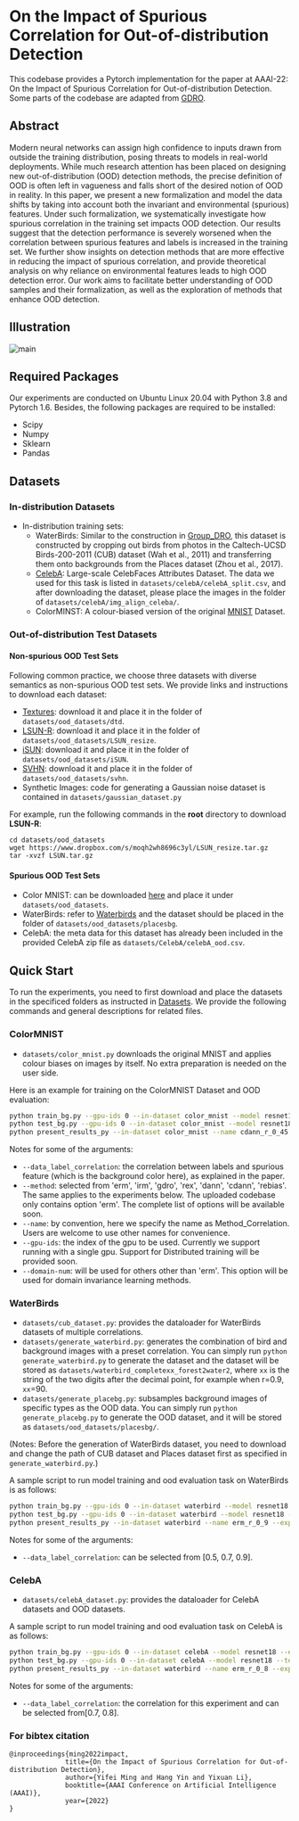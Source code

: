 
# On the Impact of Spurious Correlation for Out-of-distribution Detection
This codebase provides a Pytorch implementation for the paper at AAAI-22: On the Impact of Spurious Correlation for Out-of-distribution Detection. Some parts of the codebase are adapted from [GDRO](https://github.com/kohpangwei/group_DRO).

## Abstract
Modern neural networks can assign high confidence to inputs drawn from outside the training distribution, posing threats to models in real-world deployments. While much research attention has been placed on designing new out-of-distribution (OOD) detection methods, the precise definition of OOD is often left in vagueness and falls short of the desired notion of OOD in reality. In this paper, we present a new formalization and model the data shifts by taking into account both the invariant and environmental (spurious) features. Under such formalization, we systematically investigate how spurious correlation in the training set impacts OOD detection. Our results suggest that the detection performance is severely worsened when the correlation between spurious features and labels is increased in the training set. We further show insights on detection methods that are more effective in reducing the impact of spurious correlation, and  provide theoretical analysis on why reliance on environmental features leads to high OOD detection error.  Our work aims to facilitate better understanding of OOD samples and their formalization, as well as the exploration of methods that enhance OOD detection.

## Illustration
![main](main.png)

## Required Packages
Our experiments are conducted on Ubuntu Linux 20.04 with Python 3.8 and Pytorch 1.6. Besides, the following packages are required to be installed:
* Scipy
* Numpy
* Sklearn
* Pandas

## Datasets
### In-distribution Datasets

- In-distribution training sets:
  - WaterBirds:  Similar to the construction in [Group_DRO](https://github.com/kohpangwei/group_DRO), this dataset is constructed by cropping out birds from photos in the Caltech-UCSD Birds-200-2011 (CUB) dataset (Wah et al., 2011) and transferring them onto backgrounds from the Places dataset (Zhou et al., 2017).
  - [CelebA](http://mmlab.ie.cuhk.edu.hk/projects/CelebA.html): Large-scale CelebFaces Attributes Dataset. The data we used for this task is listed in `datasets/celebA/celebA_split.csv`, and after downloading the dataset, please place the images in the folder of `datasets/celebA/img_align_celeba/`. 
  - ColorMINST:  A colour-biased version of the original [MNIST](http://yann.lecun.com/exdb/mnist/) Dataset. 

### Out-of-distribution Test Datasets

####  Non-spurious OOD Test Sets

Following common practice, we choose three datasets with diverse semantics as non-spurious OOD test sets. We provide links and instructions to download each dataset:
* [Textures](https://www.robots.ox.ac.uk/~vgg/data/dtd/download/dtd-r1.0.1.tar.gz): download it and place it in the folder of `datasets/ood_datasets/dtd`.
* [LSUN-R](https://www.dropbox.com/s/moqh2wh8696c3yl/LSUN_resize.tar.gz): download it and place it in the folder of `datasets/ood_datasets/LSUN_resize`.
* [iSUN](https://www.dropbox.com/s/ssz7qxfqae0cca5/iSUN.tar.gz): download it and place it in the folder of `datasets/ood_datasets/iSUN`.
* [SVHN](http://ufldl.stanford.edu/housenumbers/test_32x32.mat): download it and place it in the folder of `datasets/ood_datasets/svhn`. 
* Synthetic Images: code for generating a Gaussian noise dataset is contained in `datasets/gaussian_dataset.py`

For example, run the following commands in the **root** directory to download **LSUN-R**:
```
cd datasets/ood_datasets
wget https://www.dropbox.com/s/moqh2wh8696c3yl/LSUN_resize.tar.gz
tar -xvzf LSUN.tar.gz
```

#### Spurious OOD Test Sets
* Color MNIST: can be downloaded [here](https://www.dropbox.com/s/kqqm9doda33f4tt/partial_color_mnist_0%261.zip?dl=0) and place it under `datasets/ood_datasets`.
* WaterBirds: refer to [Waterbirds](#WaterBirds) and the dataset should be placed in the folder of `datasets/ood_datasets/placesbg`.
* CelebA: the meta data for this dataset has already been included in the provided CelebA zip file as `datasets/CelebA/celebA_ood.csv`.


## Quick Start
To run the experiments, you need to first download and place the datasets in the specificed folders as instructed in [Datasets](#Datasets). We provide the following commands and general descriptions for related files.

### ColorMNIST
* `datasets/color_mnist.py` downloads the original MNIST and applies colour biases on images by itself. No extra preparation is needed on the user side.

Here is an example for training on the ColorMNIST Dataset and OOD evaluation:
```bash
python train_bg.py --gpu-ids 0 --in-dataset color_mnist --model resnet18 --epochs 30 --save-epoch 10 --data_label_correlation 0.45 --domain-num 8 --method erm --name erm_r_0_45 --exp-name cdann_r_0_45_2021-08-31
python test_bg.py --gpu-ids 0 --in-dataset color_mnist --model resnet18 --test_epochs 30 --data_label_correlation 0.45 --method cdann --name cdann_r_0_45 --exp-name cdann_r_0_45_2021-08-31
python present_results_py --in-dataset color_mnist --name cdann_r_0_45 --exp-name cdann_r_0_45_2021-08-31 --test_epochs 30
```
Notes for some of the arguments:
* `--data_label_correlation`: the correlation between labels and spurious feature (which is the background color here), as explained in the paper.
* `--method`: selected from 'erm', 'irm', 'gdro', 'rex', 'dann', 'cdann', 'rebias'. The same applies to the experiments below. The uploaded codebase only contains option 'erm'. The complete list of options will be available soon.
* `--name`: by convention, here we specify the name as Method_Correlation. Users are welcome to use other names for convenience.
* `--gpu-ids`: the index of the gpu to be used. Currently we support running with a single gpu. Support for Distributed training will be provided soon.
* `--domain-num`: will be used for others other than 'erm'. This option will be used for domain invariance learning methods.
### WaterBirds
* `datasets/cub_dataset.py`: provides the dataloader for WaterBirds datasets of multiple correlations.
* `datasets/generate_waterbird.py`: generates the combination of bird and background images with a preset correlation. You can simply run `python generate_waterbird.py` to generate the dataset and the dataset will be stored as `datasets/waterbird_completexx_forest2water2`, where `xx` is the string of the two digits after the decimal point, for example when r=0.9, `xx`=90.
* `datasets/generate_placebg.py`: subsamples background images of specific types as the OOD data. You can simply run `python generate_placebg.py` to generate the OOD dataset, and it will be stored as `datasets/ood_datasets/placesbg/`.

(Notes: Before the generation of WaterBirds dataset, you need to download and change the path of CUB dataset and Places dataset first as specified in `generate_waterbird.py`.)

A sample script to run model training and ood evaluation task on WaterBirds is as follows:
```bash
python train_bg.py --gpu-ids 0 --in-dataset waterbird --model resnet18 --epochs 30 --save-epoch 10  --data_label_correlation 0.9 --domain-num 4 --method erm --name erm_r_0_9 --exp-name erm_r_0_9_2021-08-31
python test_bg.py --gpu-ids 0 --in-dataset waterbird --model resnet18 --test_epochs 30 --data_label_correlation 0.9 --method erm --name erm_r_0_9 --exp-name erm_r_0_9_2021-08-31
python present_results_py --in-dataset waterbird --name erm_r_0_9 --exp-name erm_r_0_9_2021-08-31 --test_epochs 30
```
Notes for some of the arguments:
* `--data_label_correlation`: can be selected from [0.5, 0.7, 0.9].

### CelebA
* `datasets/celebA_dataset.py`: provides the dataloader for CelebA datasets and OOD datasets.

A sample script to run model training and ood evaluation task on CelebA is as follows:
```bash
python train_bg.py --gpu-ids 0 --in-dataset celebA --model resnet18 --epochs 30 --save-epoch 10  --data_label_correlation 0.8 --domain-num 4 --method erm --name erm_r_0_8 --exp-name erm_r_0_8_2021-08-31
python test_bg.py --gpu-ids 0 --in-dataset celebA --model resnet18 --test_epochs 30 --data_label_correlation 0.8 --method erm --name erm_r_0_8 --exp-name erm_r_0_8_2021-08-31
python present_results_py --in-dataset waterbird --name erm_r_0_8 --exp-name erm_r_0_8_2021-08-31 --test_epochs 30
```
Notes for some of the arguments:
* `--data_label_correlation`: the correlation for this experiment and can be selected from[0.7, 0.8].

### For bibtex citation

```
@inproceedings{ming2022impact,
              title={On the Impact of Spurious Correlation for Out-of-distribution Detection}, 
              author={Yifei Ming and Hang Yin and Yixuan Li},
              booktitle={AAAI Conference on Artificial Intelligence (AAAI)},
              year={2022}
}
```
